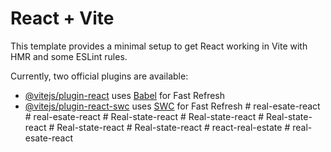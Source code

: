 # React + Vite

This template provides a minimal setup to get React working in Vite with HMR and some ESLint rules.

Currently, two official plugins are available:

- [@vitejs/plugin-react](https://github.com/vitejs/vite-plugin-react/blob/main/packages/plugin-react/README.md) uses [Babel](https://babeljs.io/) for Fast Refresh
- [@vitejs/plugin-react-swc](https://github.com/vitejs/vite-plugin-react-swc) uses [SWC](https://swc.rs/) for Fast Refresh
#   r e a l - e s a t e - r e a c t  
 #   r e a l - e s a t e - r e a c t  
 #   R e a l - s t a t e - r e a c t  
 #   R e a l - s t a t e - r e a c t  
 #   R e a l - s t a t e - r e a c t  
 #   R e a l - s t a t e - r e a c t  
 #   R e a l - s t a t e - r e a c t  
 #   r e a c t - r e a l - e s t a t e  
 #   r e a l - e s a t e - r e a c t  
 